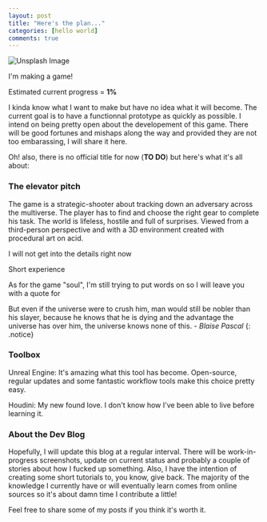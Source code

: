 ```yaml
---
layout: post
title: "Here's the plan..."
categories: [hello world]
comments: true
---
```


![Unsplash Image](https://source.unsplash.com/X0OoHrPvgXE/1250x500)

I'm making a game!

Estimated current progress = **1%**

I kinda know what I want to make but have no idea what it will become. The current goal is to have a functionnal prototype as quickly as possible. I intend on being pretty open about the developement of this game. There will be good fortunes and mishaps along the way and provided they are not too embarassing, I will share it here.

Oh! also, there is no official title for now (**TO DO**) but here's what it's all about:

### The elevator pitch

The game is a strategic-shooter about tracking down an adversary across the multiverse. The player has to find and choose the right gear to complete his task. The world is lifeless, hostile and full of surprises. Viewed from a third-person perspective and with a 3D environment created with procedural art on acid.

I will not get into the details right now 

Short experience

As for the game "soul", I'm still trying to put words on  so I will leave you with a quote for 

But even if the universe were to crush him, man would still be nobler than his slayer, because he knows that he is dying and the advantage the universe has over him, the universe knows none of this. - *Blaise Pascal*
{: .notice}

### Toolbox

Unreal Engine: It's amazing what this tool has become. Open-source, regular updates and some fantastic workflow tools make this choice pretty easy.

Houdini: My new found love. I don't know how I've been able to live before learning it. 

### About the Dev Blog

Hopefully, I will update this blog at a regular interval. There will be work-in-progress screenshots, update on current status and probably a couple of stories about how I fucked up something. Also, I have the intention of creating some short tutorials to, you know, give back. The majority of the knowledge I currently have or will eventually learn comes from online sources so it's about damn time I contribute a little!

Feel free to share some of my posts if you think it's worth it.
